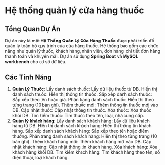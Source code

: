 # Hệ thống quản lý cửa hàng thuốc
## Tổng Quan Dự Án

Dự án này là một **Hệ Thống Quản Lý Cửa Hàng Thuốc** được phát triển để quản lý toàn bộ quy trình của cửa hàng thuốc. Hệ thống bao gồm các chức năng như quản lý thuốc, khách hàng, nhân viên, đơn hàng, chi tiết đơn hàng thanh toán và khuyến mãi. Dự án sử dụng **Spring Boot** và **MySQL workbench** cho cơ sở dữ liệu.

## Các Tính Năng

1. **Quản Lý Thuốc**:
Lấy danh sách thuốc: Lấy dữ liệu thuốc từ DB.
Hiển thị danh sách thuốc: Hiển thị thông tin thuốc.
Sắp xếp danh sách thuốc: Sắp xếp theo tên hoặc giá.
Phân trang danh sách thuốc: Hiển thị theo từng trang (10 bản ghi).
Thêm thuốc mới: Thêm thông tin thuốc mới vào DB.
Cập nhật thuốc: Cập nhật thông tin thuốc.
Xóa thuốc: Xóa thuốc khỏi DB.
Tìm kiếm thuốc: Tìm thuốc theo tên, loại, nhà cung cấp.
2. **Quản lý khách hàng**:
Lấy danh sách khách hàng: Lấy dữ liệu khách hàng từ DB.
Hiển thị danh sách khách hàng: Hiển thị thông tin khách hàng.
Sắp xếp danh sách khách hàng: Sắp xếp theo tên hoặc điểm thưởng.
Phân trang danh sách khách hàng: Hiển thị theo từng trang (10 bản ghi).
Thêm khách hàng mới: Thêm khách hàng mới vào DB.
Cập nhật khách hàng: Cập nhật thông tin khách hàng.
Xóa khách hàng: Xóa khách hàng khỏi DB.
Tìm kiếm khách hàng: Tìm khách hàng theo tên, số điện thoại, loại khách hàng.

